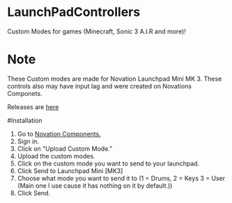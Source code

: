 # LaunchPadControllers
Custom Modes for games (Minecraft, Sonic 3 A.I.R and more)!

# Note
These Custom modes are made for Novation Launchpad Mini MK 3. These controls also may have input lag and were created on Novations Componets.

Releases are [here](https://github.com/HyperHaxStudios/LaunchPadControllers/releases)

#Installation
1. Go to [Novation Components.](https://components.novationmusic.com)
2. Sign in.
3. Click on "Upload Custom Mode."
4. Upload the custom modes.
5. Click on the custom mode you want to send to your launchpad.
6. Click Send to Launchpad Mini [MK3]
7. Choose what mode you want to send it to (1 = Drums, 2 = Keys 3 = User (Main one I use cause it has nothing on it by default.))
8. Click Send.
